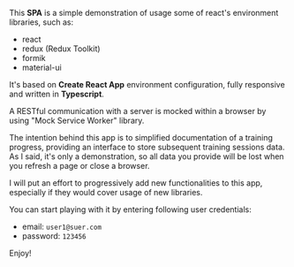 This **SPA** is a simple demonstration of usage some of
react's environment libraries, such as:

- react
- redux (Redux Toolkit)
- formik
- material-ui

It's based on **Create React App** environment configuration, fully
responsive and written in **Typescript**.

A RESTful communication with a server is mocked within a browser by
using "Mock Service Worker" library.

The intention behind this app is to simplified documentation of a
training progress, providing an interface to store subsequent training
sessions data. As I said, it's only a demonstration, so all data you
provide will be lost when you refresh a page or close a browser.

I will put an effort to progressively add new functionalities to this
app, especially if they would cover usage of new libraries.

You can start playing with it by entering following user credentials:

- email: `user1@suer.com`
- password: `123456`

Enjoy!
